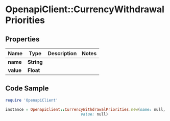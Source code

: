 # OpenapiClient::CurrencyWithdrawalPriorities

## Properties

Name | Type | Description | Notes
------------ | ------------- | ------------- | -------------
**name** | **String** |  | 
**value** | **Float** |  | 

## Code Sample

```ruby
require 'OpenapiClient'

instance = OpenapiClient::CurrencyWithdrawalPriorities.new(name: null,
                                 value: null)
```


